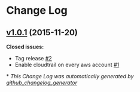 # Change Log

## [v1.0.1](https://github.com/nubisproject/nubis-cloudtrail/tree/v1.0.1) (2015-11-20)
**Closed issues:**

- Tag  release [\#2](https://github.com/nubisproject/nubis-cloudtrail/issues/2)
- Enable cloudtrail on every aws account [\#1](https://github.com/nubisproject/nubis-cloudtrail/issues/1)



\* *This Change Log was automatically generated by [github_changelog_generator](https://github.com/skywinder/Github-Changelog-Generator)*